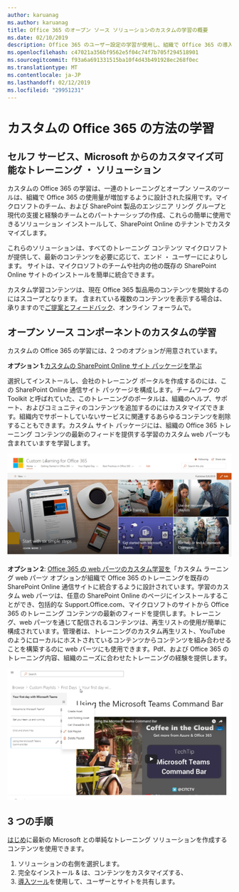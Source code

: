 ```yaml
---
author: karuanag
ms.author: karuanag
title: Office 365 のオープン ソース ソリューションのカスタムの学習の概要
ms.date: 02/10/2019
description: Office 365 のユーザー設定の学習が使用し、組織で Office 365 の導入を促進する方法について説明します。当社のソリューションには、カスタムの SharePoint Online web パーツと、Office 365 テナントに簡単に準備されている新しい SharePoint Online 通信トレーニング サイトが含まれます。
ms.openlocfilehash: c47021a356bf9562e5f04c74f7b705f294518901
ms.sourcegitcommit: f93a6a691331515ba10f4d43b491928ec268f0ec
ms.translationtype: MT
ms.contentlocale: ja-JP
ms.lasthandoff: 02/12/2019
ms.locfileid: "29951231"
---
```

# <a name="custom-learning-for-office-365"></a>カスタムの Office 365 の方法の学習

## <a name="self-service-customizable-training-solutions-from-microsoft"></a>セルフ サービス、Microsoft からのカスタマイズ可能なトレーニング ・ ソリューション

カスタムの Office 365 の学習は、一連のトレーニングとオープン ソースのツールは、組織で Office 365 の使用量が増加するように設計された採用です。マイクロソフトのチーム、および SharePoint 製品のエンジニア リング グループと現代の支援と経験のチームとのパートナーシップの作成、これらの簡単に使用できるソリューション インストールして、SharePoint Online のテナントでカスタマイズします。 

これらのソリューションは、すべてのトレーニング コンテンツ マイクロソフトが提供して、最新のコンテンツを必要に応じて、エンド ・ ユーザーにによりします。 サイトは、マイクロソフトのチームや社内の他の既存の SharePoint Online サイトのインストールを簡単に統合できます。

カスタム学習コンテンツは、現在 Office 365 製品用のコンテンツを開始するのにはスコープとなります。 含まれている複数のコンテンツを表示する場合は、承りますので[ご提案とフィードバック](feedback.md)、オンライン フォーラムで。  

## <a name="custom-learning-open-source-components"></a>オープン ソース コンポーネントのカスタムの学習

カスタムの Office 365 の学習には、2 つのオプションが用意されています。 

**オプション 1**:[カスタムの SharePoint Online サイト パッケージを学ぶ](installsitepackage.md)

選択してインストールし、会社のトレーニング ポータルを作成するのには、この SharePoint Online 通信サイト パッケージを構成します。チームワークの Toolkit と呼ばれていた、このトレーニングのポータルは、組織のヘルプ、サポート、およびコミュニティのコンテンツを追加するのにはカスタマイズできます。組織内でサポートしていないサービスに関連するあらゆるコンテンツを削除することもできます。カスタム サイト パッケージには、組織の Office 365 トレーニング コンテンツの最新のフィードを提供する学習のカスタム web パーツも含まれていますを学習します。 

![カスタムの Office 365 サイトの体験学習](media/clo365homepage.png)

**オプション 2**: [Office 365 の web パーツのカスタム学習を](installwebpart.md)「カスタム ラーニング web パーツ オプションが組織で Office 365 のトレーニングを既存の SharePoint Online 通信サイトに統合するように設計されています。学習のカスタム web パーツは、任意の SharePoint Online のページにインストールすることができ、包括的な Support.Office.com、マイクロソフトのサイトから Office 365 のトレーニング コンテンツの最新のフィードを提供します。トレーニング、web パーツを通じて配信されるコンテンツは、再生リストの使用が簡単に構成されています。管理者は、トレーニングのカスタム再生リスト、YouTube のようにローカルにホストされているコンテンツからコンテンツを組み合わせることを構築するのに web パーツにも使用できます。Pdf、および Office 365 のトレーニング内容、組織のニーズに合わせたトレーニングの経験を提供します。

![カスタムの Office 365 の web パーツの学習](media/clo365customplaylist.png)

## <a name="3-easy-steps"></a>3 つの手順

[はじめ](prereqs.md)に最新の Microsoft との単純なトレーニング ソリューションを作成するコンテンツを使用できます。

1. ソリューションの右側を選択します。
2. 完全なインストール & は、コンテンツをカスタマイズする、
3. [導入ツール](driveadoption.md)を使用して、ユーザーとサイトを共有します。
